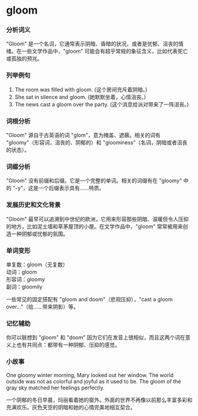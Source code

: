 # gloom

### 分析词义

  

"Gloom" 是一个名词，它通常表示阴暗、昏暗的状况，或者是忧郁、沮丧的情绪。在一些文学作品中，"gloom" 可能会有超乎常规的象征含义，比如代表死亡或孤独的预兆。

  

### 列举例句

  

1.  The room was filled with gloom. (这个房间充斥着阴暗。)
2.  She sat in silence and gloom. (她默默坐着，心情沮丧。)
3.  The news cast a gloom over the party. (这个消息给派对带来了一阵沮丧。)

  

### 词根分析

  

"Gloom" 源自于古英语的词 "glom"，意为掩盖、遮蔽。相关的词有 "gloomy"（形容词，沮丧的、阴郁的）和 "gloominess"（名词，阴暗或者沮丧的状态）。

  

### 词缀分析

  

"Gloom" 没有前缀和后缀。它是一个完整的单词。相关的词缀有在 "gloomy" 中的 "-y"，这是一个后缀表示具有……特质。

  

### 发展历史和文化背景

  

"Gloom" 最早可以追溯到中世纪的欧洲，它用来形容那些阴暗、温暖但令人压抑的地方，比如泥土墙和草茅屋顶的小屋。在文学作品中，"gloom" 常常被用来创造一种阴郁或忧郁的氛围。

  

### 单词变形

  

单复数：gloom（无复数）  
动词：gloom  
形容词：gloomy  
副词：gloomily

  

一些常见的固定搭配有 "gloom and doom"（悲观压抑），"cast a gloom over..."（给……带来阴影）等。

  

### 记忆辅助

  

你可以联想到 "gloom" 和 "doom" 因为它们在发音上很相似，而且这两个词在意义上也有共同点：都带有一种阴郁、压抑的感觉。

  

### 小故事

  

One gloomy winter morning, Mary looked out her window. The world outside was not as colorful and joyful as it used to be. The gloom of the gray sky matched her feelings perfectly.

  

一个阴郁的冬日早晨，玛丽看着她的窗外。外面的世界不再像以前那么丰富多彩和充满欢乐。灰色天空的阴暗和她的心情完美地相互契合。
